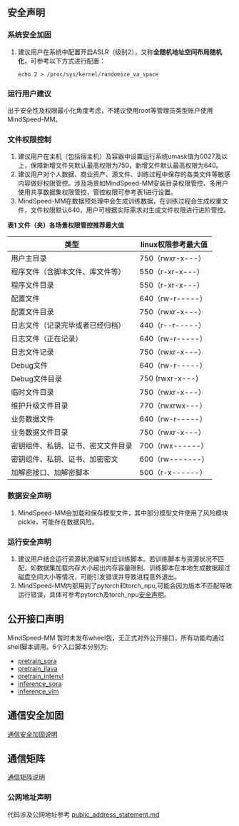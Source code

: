## 安全声明

### 系统安全加固

1. 建议用户在系统中配置开启ASLR（级别2），又称**全随机地址空间布局随机化**，可参考以下方式进行配置：

    ```
    echo 2 > /proc/sys/kernel/randomize_va_space
    ```

### 运行用户建议

出于安全性及权限最小化角度考虑，不建议使用root等管理员类型账户使用MindSpeed-MM。

### 文件权限控制

1. 建议用户在主机（包括宿主机）及容器中设置运行系统umask值为0027及以上，保障新增文件夹默认最高权限为750，新增文件默认最高权限为640。
2. 建议用户对个人数据、商业资产、源文件、训练过程中保存的各类文件等敏感内容做好权限管控。涉及场景如MindSpeed-MM安装目录权限管控、多用户使用共享数据集权限管控，管控权限可参考表1进行设置。
3. MindSpeed-MM在数据预处理中会生成训练数据，在训练过程会生成权重文件，文件权限默认640，用户可根据实际需求对生成文件权限进行进阶管控。

**表1 文件（夹）各场景权限管控推荐最大值**

| 类型          | linux权限参考最大值 |
| --------------- | --------------------|
| 用户主目录                          |    750（rwxr-x---）                |
| 程序文件（含脚本文件、库文件等）      |    550（r-xr-x---）                |
| 程序文件目录                        |    550（r-xr-x---）                |
| 配置文件                            |    640（rw-r-----）                |
| 配置文件目录                        |    750（rwxr-x---）                |
| 日志文件（记录完毕或者已经归档）      |    440（r--r-----）                |
| 日志文件（正在记录）                 |    640（rw-r-----）                |
| 日志文件记录                        |    750（rwxr-x---）                |
| Debug文件                          |    640（rw-r-----）                |
| Debug文件目录                      |    750 (rwxr-x---)                 |
| 临时文件目录                       |     750（rwxr-x---）                |
| 维护升级文件目录                    |    770（rwxrwx---）                |
| 业务数据文件                       |     640（rw-r-----）                |
| 业务数据文件目录                   |     750（rwxr-x---）                |
| 密钥组件、私钥、证书、密文文件目录   |     700（rwx------）                |
| 密钥组件、私钥、证书、加密密文      |     600（rw-------）                |
| 加解密接口、加解密脚本             |     500（r-x------）                |

### 数据安全声明

1. MindSpeed-MM会加载和保存模型文件，其中部分模型文件使用了风险模块pickle，可能存在数据风险。

### 运行安全声明

1. 建议用户结合运行资源状况编写对应训练脚本。若训练脚本与资源状况不匹配，如数据集加载内存大小超出内存容量限制、训练脚本在本地生成数据超过磁盘空间大小等情况，可能引发错误并导致进程意外退出。
2. MindSpeed-MM内部用到了pytorch和torch_npu,可能会因为版本不匹配导致运行错误，具体可参考pytorch及torch_npu[安全声明](https://gitee.com/ascend/pytorch#%E5%AE%89%E5%85%A8%E5%A3%B0%E6%98%8E)。

## 公开接口声明

MindSpeed-MM 暂时未发布wheel包，无正式对外公开接口，所有功能均通过shell脚本调用。6个入口脚本分别为:

- [pretrain_sora](https://gitee.com/ascend/MindSpeed-MM/blob/master/pretrain_sora.py)
- [pretrain_llava](https://gitee.com/ascend/MindSpeed-MM/blob/master/pretrain_llava.py)
- [pretrain_intenvl](https://gitee.com/ascend/MindSpeed-MM/blob/master/pretrain_intenvl.py)
- [inference_sora](https://gitee.com/ascend/MindSpeed-MM/blob/master/inference_sora.py)
- [inference_vlm](https://gitee.com/ascend/MindSpeed-MM/blob/master/inference_vlm.py)

## 通信安全加固

[通信安全加固说明](https://gitee.com/ascend/pytorch/blob/master/SECURITYNOTE.md#%E9%80%9A%E4%BF%A1%E5%AE%89%E5%85%A8%E5%8A%A0%E5%9B%BA
)

## 通信矩阵

[通信矩阵说明](https://gitee.com/ascend/pytorch/blob/master/SECURITYNOTE.md#%E9%80%9A%E4%BF%A1%E7%9F%A9%E9%98%B5%E4%BF%A1%E6%81%AF)

### 公网地址声明

代码涉及公网地址参考 [public_address_statement.md](https://gitee.com/ascend/MindSpeed-MM/blob/master/docs/public_address_statement.md)
